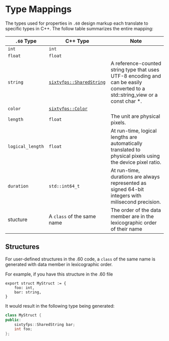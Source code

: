 # Type Mappings

The types used for properties in `.60` design markup each translate to specific types in C++.
The follow table summarizes the entire mapping:

| `.60` Type | C++ Type | Note |
| --- | --- | --- |
| `int` | `int` | |
| `float` | `float` | |
| `string` | [`sixtyfps::SharedString`](api/structsixtyfps_1_1_shared_string.html) | A reference-counted string type that uses UTF-8 encoding and can be easily converted to a std::string_view or a const char *. |
| `color` | [`sixtyfps::Color`](api/classsixtyfps_1_1_color.html) | |
| `length` | `float` | The unit are physical pixels. |
| `logical_length` | `float` | At run-time, logical lengths are automatically translated to physical pixels using the device pixel ratio. |
| `duration` | `std::int64_t` | At run-time, durations are always represented as signed 64-bit integers with milisecond precision. |
| stucture | A `class` of the same name | The order of the data member are in the lexicographic order of their name |

## Structures

For user-defined structures in the .60 code, a `class` of the same name is generated with data member
in lexicographic order.

For example, if you have this structure in the .60 file

```60
export struct MyStruct := {
    foo: int,
    bar: string,
}
```

It would result in the following type being generated:

```cpp
class MyStruct {
public:
    sixtyfps::SharedString bar;
    int foo;
};
```
